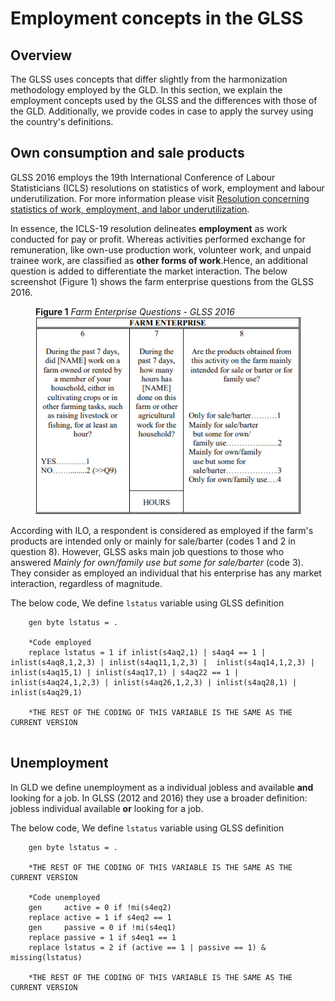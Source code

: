 # Employment concepts in the GLSS

## Overview

The GLSS uses concepts that differ slightly from the harmonization methodology employed by the GLD. In this section, we explain the employment concepts used by the GLSS and the differences with those of the GLD. Additionally, we provide codes in case to apply the survey using the country's definitions.

## Own consumption and sale products

GLSS 2016 employs the 19th International Conference of Labour Statisticians (ICLS) resolutions on statistics of work, employment and labour underutilization. For more information please visit [Resolution concerning statistics of work, employment, and labor underutilization](https://www.ilo.org/sites/default/files/wcmsp5/groups/public/%40dgreports/%40stat/documents/normativeinstrument/wcms_230304.pdf).

In essence, the ICLS-19 resolution delineates **employment** as work conducted for pay or profit. Whereas activities performed exchange for remuneration, like own-use production work, volunteer work, and unpaid trainee work, are classified as **other forms of work**.Hence, an additional question is added to differentiate the market interaction. The below screenshot (Figure 1) shows the farm enterprise questions from the GLSS 2016.

<figure>

<figcaption><b>Figure 1</b><i> Farm Enterprise Questions - GLSS 2016 </i></figcaption>

<img src="utilities/Farming_ownuse_2016.PNG" alt="Farming_ownuse_2016"/>

</figure>

According with ILO, a respondent is considered as employed if the farm's products are intended only or mainly for sale/barter (codes 1 and 2 in question 8). However, GLSS asks main job questions to those who answered *Mainly for own/family use but some for sale/barter* (code 3). They consider as employed an individual that his enterprise has any market interaction, regardless of magnitude.

The below code, We define ```lstatus``` variable using GLSS definition

```
	gen byte lstatus = .
	
	*Code employed
	replace lstatus = 1 if inlist(s4aq2,1) | s4aq4 == 1 | inlist(s4aq8,1,2,3) | inlist(s4aq11,1,2,3) |  inlist(s4aq14,1,2,3) | inlist(s4aq15,1) | inlist(s4aq17,1) | s4aq22 == 1 | inlist(s4aq24,1,2,3) | inlist(s4aq26,1,2,3) | inlist(s4aq28,1) | inlist(s4aq29,1) 

	*THE REST OF THE CODING OF THIS VARIABLE IS THE SAME AS THE CURRENT VERSION
	
```

## Unemployment
In GLD we define unemployment as a individual jobless and available **and** looking for a job. In GLSS (2012 and 2016) they use a broader definition: jobless individual available **or** looking for a job.

The below code, We define ```lstatus``` variable using GLSS definition

```
	gen byte lstatus = .
	
	*THE REST OF THE CODING OF THIS VARIABLE IS THE SAME AS THE CURRENT VERSION
	
	*Code unemployed 
	gen     active = 0 if !mi(s4eq2)
	replace active = 1 if s4eq2 == 1
	gen     passive = 0 if !mi(s4eq1)
	replace passive = 1 if s4eq1 == 1
	replace lstatus = 2 if (active == 1 | passive == 1) & missing(lstatus)

	*THE REST OF THE CODING OF THIS VARIABLE IS THE SAME AS THE CURRENT VERSION
	
```
